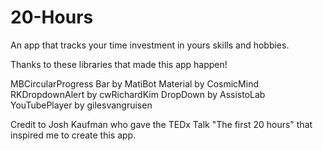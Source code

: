 # 20-Hours
An app that tracks your time investment in yours skills and hobbies.

Thanks to these libraries that made this app happen!

MBCircularProgress Bar by MatiBot
Material by CosmicMind
RKDropdownAlert by cwRichardKim
DropDown by AssistoLab
YouTubePlayer by gilesvangruisen

Credit to Josh Kaufman who gave the TEDx Talk "The first 20 hours" that inspired me to create this app.